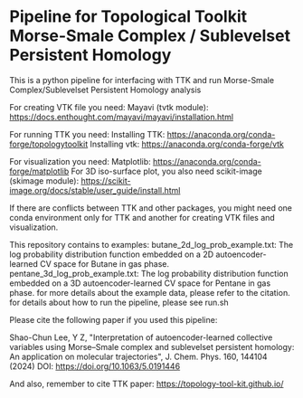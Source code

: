 # Pipeline for Topological Toolkit Morse-Smale Complex / Sublevelset Persistent Homology
This is a python pipeline for interfacing with TTK and run Morse-Smale Complex/Sublevelset Persistent Homology analysis

For creating VTK file you need:
  Mayavi (tvtk module): https://docs.enthought.com/mayavi/mayavi/installation.html

For running TTK you need:
  Installing TTK: https://anaconda.org/conda-forge/topologytoolkit
  Installing vtk: https://anaconda.org/conda-forge/vtk

For visualization you need:
  Matplotlib: https://anaconda.org/conda-forge/matplotlib
  For 3D iso-surface plot, you also need scikit-image (skimage module): https://scikit-image.org/docs/stable/user_guide/install.html

If there are conflicts between TTK and other packages, you might need one conda environment only for TTK and another for creating VTK files and visualization.

This repository contains to examples:
butane_2d_log_prob_example.txt: The log probability distribution function embedded on a 2D autoencoder-learned CV space for Butane in gas phase. 
pentane_3d_log_prob_example.txt: The log probability distribution function embedded on a 3D autoencoder-learned CV space for Pentane in gas phase.
for more details about the example data, please refer to the citation.
for details about how to run the pipeline, please see run.sh


Please cite the following paper if you used this pipeline:

Shao-Chun Lee, Y Z, "Interpretation of autoencoder-learned collective variables using Morse–Smale complex and sublevelset persistent homology: An application on molecular trajectories", J. Chem. Phys. 160, 144104 (2024) DOI: https://doi.org/10.1063/5.0191446

And also, remember to cite TTK paper: https://topology-tool-kit.github.io/


